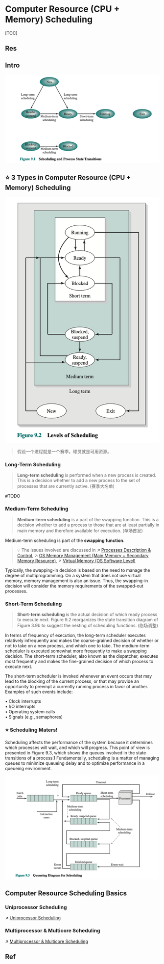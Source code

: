 # Computer Resource (CPU + Memory) Scheduling

[TOC]



## Res



## Intro
![](../../../../../../Assets/Pics/Screenshot%202023-06-19%20at%204.20.29%20PM.png)



## ⭐️ 3 Types in Computer Resource (CPU + Memory) Scheduling

![|400](../../../../../../Assets/Pics/Screenshot%202023-05-18%20at%202.16.49%20PM.png)

> 假设一个进程就是一个赛季。球员就是可用资源。


### Long-Term Scheduling 
> **Long-term scheduling** is performed when a new process is created. This is a decision whether to add a new process to the set of processes that are currently active. (赛季大名单)

#TODO 


### Medium-Term Scheduling
> **Medium-term scheduling** is a part of the swapping function. This is a decision whether to add a process to those that are at least partially in main memory and therefore available for execution. (单场首发) 

Medium-term scheduling is part of the **swapping function**. 

> 💡 The issues involved are discussed in ↗ [Processes Description & Control](../../OS%20Processes%20Management%20(CPU%20+%20Main%20Memory%20Resource)/📌%20Processes%20Description%20&%20Control/Processes%20Description%20&%20Control.md), ↗ [OS Memory Management (Main Memory + Secondary Memory Resource)](../../OS%20Memory%20Management%20(Main%20Memory%20+%20Secondary%20Memory%20Resource)/OS%20Memory%20Management%20(Main%20Memory%20+%20Secondary%20Memory%20Resource).md), ↗ [Virtual Memory (OS Software Level)](../../OS%20Memory%20Management%20(Main%20Memory%20+%20Secondary%20Memory%20Resource)/Virtual%20Memory%20(OS%20Software%20Level)/Virtual%20Memory%20(OS%20Software%20Level).md)

Typically, the swapping-in decision is based on the need to manage the degree of multiprogramming. On a system that does not use virtual memory, memory management is also an issue. Thus, the swapping-in decision will consider the memory requirements of the swapped-out processes.


### Short-Term Scheduling
> **Short-term scheduling** is the actual decision of which ready process to execute next. Figure 9.2 reorganizes the state transition diagram of Figure 3.9b to suggest the nesting of scheduling functions. (临场调整)

In terms of frequency of execution, the long-term scheduler executes relatively infrequently and makes the coarse-grained decision of whether or not to take on a new process, and which one to take. The medium-term scheduler is executed somewhat more frequently to make a swapping decision. The short-term scheduler, also known as the dispatcher, executes most frequently and makes the fine-grained decision of which process to execute next.

The short-term scheduler is invoked whenever an event occurs that may lead to the blocking of the current process, or that may provide an opportunity to preempt a currently running process in favor of another. Examples of such events include:

• Clock interrupts  
• I/O interrupts  
• Operating system calls  
• Signals (e.g., semaphores)


### ⭐️ Scheduling Maters!
Scheduling affects the performance of the system because it determines which processes will wait, and which will progress. This point of view is presented in Figure 9.3, which shows the queues involved in the state transitions of a process.1 Fundamentally, scheduling is a matter of managing queues to minimize queueing delay and to optimize performance in a queueing environment.

![](../../../../../../Assets/Pics/Screenshot%202023-05-18%20at%202.22.57%20PM.png)



## Computer Resource Scheduling Basics
### Uniprocessor Scheduling
↗ [Uniprocessor Scheduling](Uniprocessor%20Scheduling/Uniprocessor%20Scheduling.md)


### Multiprocessor & Multicore Scheduling
↗ [Multiprocessor & Multicore Scheduling](Multiprocessor%20&%20Multicore%20Scheduling/Multiprocessor%20&%20Multicore%20Scheduling.md)



## Ref

